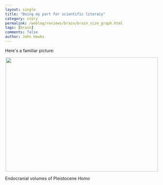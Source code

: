 ```yaml
---
layout: single 
title: "Doing my part for scientific literacy" 
category: story
permalink: /weblog/reviews/brain/brain_size_graph.html
tags: [brain] 
comments: false 
author: John Hawks 
---
```


<p>
Here's a familiar picture: 
</p>

<div style="text-align:center;">
<img src="/graphics/pleistocene_brain_size.png" height="375" width="500" /></div>
<p class="caption">Endocranial volumes of Pleistocene <i>Homo</i></p>



